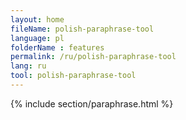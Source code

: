 ```yaml
---
layout: home
fileName: polish-paraphrase-tool
language: pl
folderName : features
permalink: /ru/polish-paraphrase-tool
lang: ru
tool: polish-paraphrase-tool
---
```

{% include section/paraphrase.html %}
